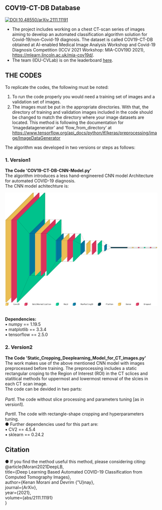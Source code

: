 ## COV19-CT-DB Database

[![DOI:10.48550/arXiv.2111.11191](http://img.shields.io/badge/DOI-10.1101/2021.01.08.425840-B31B1B.svg)](https://doi.org/10.48550/arXiv.2111.11191)   
* The project includes working on a chest CT-scan series of images aiming to develop an automated classification algorithm solution for Covid-19/non-Covid-19 diagnosis. The dataset is called COV19-CT-DB obtained at AI-enabled Medical Image Analysis Workshop and Covid-19 Diagnosis Competition (ICCV 2021 Workshop: MIA-COV19D 2021), https://mlearn.lincoln.ac.uk/mia-cov19d/. <br/>
* The team (IDU-CVLab) is on the leaderboard [here](https://cpb-eu-w2.wpmucdn.com/blogs.lincoln.ac.uk/dist/c/6133/files/2022/03/iccv_cov19d_leaderboard.pdf). <br/>

## THE CODES
To replicate the codes, the following must be noted:
1. To run the code properly you would need a training set of images and a validation set of images.
2. The images must be put in the appropriate directories. With that, the directory of training and validation images included in the code should be changed to match the directory where your image datasets are located. This method is following the documentation for ‘imagedatagenerator’ and ‘flow_from_directory’ at https://www.tensorflow.org/api_docs/python/tf/keras/preprocessing/image/ImageDataGenerator <br /> 

The algorithm was developed in two versions or steps as follows:  <br />        

### 1. Version1 
**The Code 'COV19-CT-DB-CNN-Model.py'** <br/>
The algorithm introduces a less hand-engineered CNN model Architecture for automated COVID-19 diagnosis. <br/>The CNN model achitechture is: <br/>
<p align="center">
  <img src="https://github.com/IDU-CVLab/COV19D/blob/main/Figures/CNN-Model-Architecture.png" />
</p>      
<br/>
<b> Dependencies: </b><br/>
▪ numpy == 1.19.5 <br/>
▪ matplotlib == 3.3.4 <br/>
▪ tensorflow == 2.5.0 <br/>

### 2. Version2 
**The Code 'Static_Cropping_Deeplearning_Model_for_CT_images.py'** <br/>
The work makes use of the above mentioned CNN model with images preprocessed before training. The preprocessing includes a static rectangular croping to the Region of Interest (ROI) in the CT sclices and statitical methods for uppermost and lowermost removal of the slcies in each CT scan image. <br />
The code can be devided in two parts: <br/><br/>
_PartI_. The code without slice processing and parameters tuning [as in version1]. <br />

_PartII_. The code with rectangle-shape cropping and hyperparameters tuning. <br />
● Further dependencies used for this part are: <br />
▪ CV2 == 4.5.4 <br />
▪ sklearn == 0.24.2 <br />

## Citation
● If you find the method useful this method, please considering citing: <br/>
@article{Morani2021DeepLB, <br/>
  title={Deep Learning Based Automated COVID-19 Classification from Computed Tomography Images}, <br/>
  author={Kenan Morani and Devrim {\"U}nay}, <br/>
  journal={ArXiv}, <br/>
  year={2021}, <br/>
  volume={abs/2111.11191} <br/>
} 
